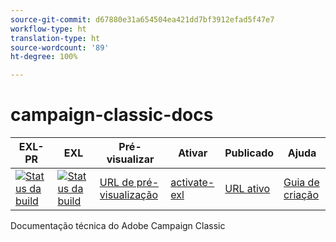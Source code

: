 ```yaml
---
source-git-commit: d67880e31a654504ea421dd7bf3912efad5f47e7
workflow-type: ht
translation-type: ht
source-wordcount: '89'
ht-degree: 100%

---
```

# campaign-classic-docs

| EXL-PR | EXL | Pré-visualizar | Ativar | Publicado | Ajuda |
|--- |--- |--- |--- |--- |--- |
| [![Status da build](https://docs.ci.corp.adobe.com/view/exl-pr/job/campaign-classic.en_pr-exl/badge/icon)](https://docs.ci.corp.adobe.com/view/exl-pr/job/campaign-classic.en_pr-exl/lastBuild/) | [![Status da build](https://docs.ci.corp.adobe.com/view/exl-pr/job/campaign-classic.en_exl/lastBuild/badge/icon)](https://docs.ci.corp.adobe.com/view/exl-pr/job/campaign-classic.en_exl/lastBuild/lastBuild) | [URL de pré-visualização](https://experienceleague.corp.adobe.com/docs/campaign-classic/using/campaign-classic-home.html?lang=pt-BR) | [activate-exl](https://docs.ci.corp.adobe.com/job/activate-exl/build/) | [URL ativo](https://experienceleague.adobe.com/docs/campaign-classic/using/campaign-classic-home.html?lang=pt-BR) | [Guia de criação](https://experienceleague.adobe.com/docs/authoring-guide-exl/using/home.html?lang=pt-BR) |

Documentação técnica do Adobe Campaign Classic
